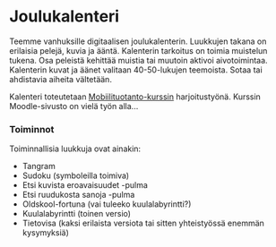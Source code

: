# Joulukalenteri

Teemme vanhuksille digitaalisen joulukalenterin. Luukkujen takana on erilaisia pelejä, kuvia ja ääntä. Kalenterin tarkoitus on toimia muistelun tukena. Osa peleistä kehittää muistia tai muutoin aktivoi aivotoimintaa. Kalenterin kuvat ja äänet valitaan 40-50-lukujen teemoista. Sotaa tai ahdistavia aiheita vältetään.

Kalenteri toteutetaan [Mobiilituotanto-kurssin](https://moodle.xamk.fi/course/view.php?id=11439) harjoitustyönä. Kurssin Moodle-sivusto on vielä työn alla...

### Toiminnot

Toiminnallisia luukkuja ovat ainakin:

* Tangram
* Sudoku (symboleilla toimiva)
* Etsi kuvista eroavaisuudet -pulma
* Etsi ruudukosta sanoja -pulma
* Oldskool-fortuna (vai tuleeko kuulalabyrintti?)
* Kuulalabyrintti (toinen versio)
* Tietovisa (kaksi erilaista versiota tai sitten yhteistyössä enemmän kysymyksiä)
